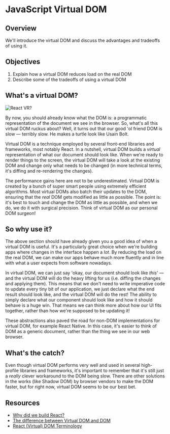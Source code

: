 # JavaScript Virtual DOM

## Overview

We'll introduce the virtual DOM and discuss the advantages and tradeoffs of using it. 

## Objectives

1. Explain how a virtual DOM reduces load on the real DOM
2. Describe some of the tradeoffs of using a virtual DOM

## What's a virtual DOM?
![React VR?](https://media.giphy.com/media/3o7qDL7l1IZAQvxvj2/giphy.gif)

By now, you should already know what the DOM is: a programmatic representation of the document we see in the browser. So, what's all this virtual DOM ruckus about? Well, it turns out that our good 'ol friend DOM is slow — terribly slow. He makes a turtle look like Usain Bolt.

Virtual DOM is a technique employed by several front-end libraries and frameworks, most notably React. In a nutshell, virtual DOM builds a _virtual_ representation of what our document should look like. When we're ready to render things to the screen, the virtual DOM will take a look at the existing DOM and change only what needs to be changed (in more technical terms, it's diffing and re-rendering the changes).

The performance gains here are not to be underestimated. Virtual DOM is created by a bunch of super smart people using extremely efficient algorithms. Most virtual DOMs also batch their updates to the DOM, ensuring that the _real_ DOM gets modified as little as possible. The point is: it's best to touch and change the DOM as little as possible, and when we do, we do it with surgical precision. Think of virtual DOM as our personal DOM surgeon!

## So why use it?
The above section should have already given you a good idea of when a virtual DOM is useful. It's a particularly great choice when we're building apps where changes in the interface happen a _lot_. By reducing the load on the real DOM, we can make our apps behave much more fluently and in line with what a user expects from software nowadays.

In virtual DOM, we can just say 'okay, our document should look like _this_' — and the virtual DOM will do the heavy lifting for us (i.e. diffing the changes and applying them). This means that we don't need to write imperative code to update every tiny bit of our application, we just declare what the end result should look like, and the virtual DOM will do the rest! The ability to simply declare what our component should look like and how it should behave is a huge win. That means we can think more about how our UI fits together, rather than how we're supposed to be updating it!

These abstractions also paved the road for non-DOM implementations for virtual DOM, for example React Native. In this case, it's easier to think of DOM as a generic document, rather than the thing we see in our web browser.

## What's the catch?
Even though virtual DOM performs very well and used in several high-profile libraries and frameworks, it's important to remember that it's still just a _really_ clever workaround to the DOM being slow. There are other solutions in the works (like Shadow DOM) by browser vendors to make the DOM faster, but for right now, virtual DOM seems to be our best bet.

## Resources
- [Why did we build React?](https://facebook.github.io/react/blog/2013/06/05/why-react.html)
- [The difference between Virtual DOM and DOM](http://reactkungfu.com/2015/10/the-difference-between-virtual-dom-and-dom/)
- [React (Virtual) DOM Terminology](https://facebook.github.io/react/docs/glossary.html)
